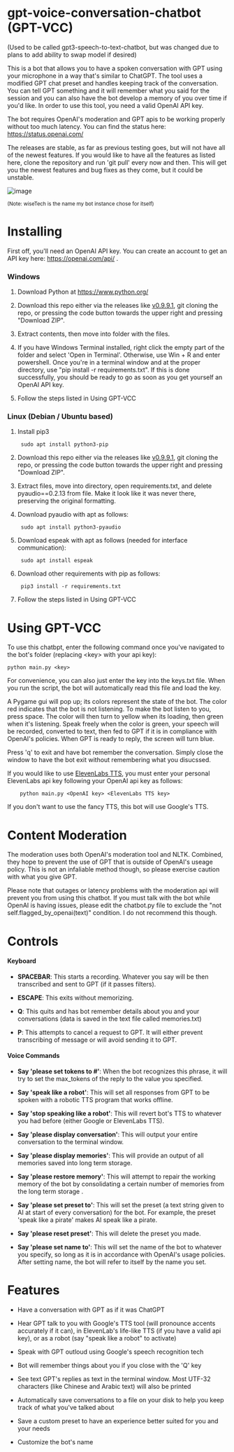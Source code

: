 # gpt-voice-conversation-chatbot (GPT-VCC)

(Used to be called gpt3-speech-to-text-chatbot, but was changed due to plans to add ability to swap model if desired)

This is a bot that allows you to have a spoken conversation with GPT using your microphone in a way that's similar to ChatGPT. The tool uses a modified GPT chat preset and handles keeping track of the conversation. You can tell GPT something and it will remember what you said for the session and you can also have the bot develop a memory of you over time if you'd like. In order to use this tool, you need a valid OpenAI API key.

The bot requires OpenAI's moderation and GPT apis to be working properly without too much latency. You can find the status here: https://status.openai.com/

The releases are stable, as far as previous testing goes, but will not have all of the newest features. If you would like to have all the features as listed here, clone the repository and run 'git pull' every now and then. This will get you the newest features and bug fixes as they come, but it could be unstable. 

![_image_](https://github.com/Adri6336/gpt3-speech-to-text-chatbot/blob/main/bot.jpeg)

<sup>(Note: wiseTech is the name my bot instance chose for itself)</sup>

# Installing

First off, you'll need an OpenAI API key. You can create an account to get an API key here: https://openai.com/api/ .

### Windows

1. Download Python at https://www.python.org/

2. Download this repo either via the releases like [v0.9.9.1](https://github.com/Adri6336/gpt3-speech-to-text-chatbot/archive/refs/tags/v0.9.9.1.zip), git cloning the repo, or pressing the code button towards the upper right and pressing "Download ZIP".

3. Extract contents, then move into folder with the files.

4. If you have Windows Terminal installed, right click the empty part of the folder and select 'Open in Terminal'. Otherwise, use Win + R and enter powershell. Once you're in a terminal window and at the proper directory, use "pip install -r requirements.txt". If this is done successfully, you should be ready to go as soon as you get yourself an OpenAI API key.

5. Follow the steps listed in Using GPT-VCC


### Linux (Debian / Ubuntu based)

1. Install pip3

        sudo apt install python3-pip
        
2. Download this repo either via the releases like [v0.9.9.1](https://github.com/Adri6336/gpt3-speech-to-text-chatbot/archive/refs/tags/v0.9.9.1.zip), git cloning the repo, or pressing the code button towards the upper right and pressing "Download ZIP".

3. Extract files, move into directory, open requirements.txt, and delete pyaudio==0.2.13 from file. Make it look like it was never there, preserving the original formatting.

4. Download pyaudio with apt as follows:

        sudo apt install python3-pyaudio
        
5. Download espeak with apt as follows (needed for interface communication):

        sudo apt install espeak
        
6. Download other requirements with pip as follows:

        pip3 install -r requirements.txt
        
7. Follow the steps listed in Using GPT-VCC


# Using GPT-VCC

To use this chatbpt, enter the following command once you've navigated to the bot's folder (replacing \<key\> with your api key):

    python main.py <key>
    
For convenience, you can also just enter the key into the keys.txt file. When you run the script, the bot will automatically read this file and load the key.

A Pygame gui will pop up; its colors represent the state of the bot. The color red indicates that the bot is not listening. To make the bot listen to you, press space. The color will then turn to yellow when its loading, then green when it's listening. Speak freely when the color is green, your speech will be recorded, converted to text, then fed to GPT if it is in compliance with OpenAI's policies. When GPT is ready to reply, the screen will turn blue.

Press 'q' to exit and have bot remember the conversation. Simply close the window to have the bot exit without remembering what you disucssed.

If you would like to use [ElevenLabs TTS](https://beta.elevenlabs.io/speech-synthesis), you must enter your personal ElevenLabs api key following your OpenAI api key as follows:

        python main.py <OpenAI key> <ElevenLabs TTS key>

If you don't want to use the fancy TTS, this bot will use Google's TTS.

# Content Moderation

The moderation uses both OpenAI's moderation tool and NLTK. Combined, they hope to prevent the use of GPT that is outside of OpenAI's useage policy. This is not an infaliable method though, so please exercise caution with what you give GPT.

Please note that outages or latency problems with the moderation api will prevent you from using this chatbot. If you must talk with the bot while OpenAI is having issues, please edit the chatbot.py file to exclude the "not self.flagged_by_openai(text)" condition. I do not recommend this though.


# Controls

#### Keyboard

- **SPACEBAR**: This starts a recording. Whatever you say will be then transcribed and sent to GPT (if it passes filters).

- **ESCAPE**: This exits without memorizing.

- **Q**: This quits and has bot remember details about you and your conversations (data is saved in the text file called memories.txt)

- **P**: This attempts to cancel a request to GPT. It will either prevent transcribing of message or will avoid sending it to GPT.

#### Voice Commands

- **Say 'please set tokens to #'**: When the bot recognizes this phrase, it will try to set the max_tokens of the reply to the value you specified.

- **Say 'speak like a robot'**: This will set all responses from GPT to be spoken with a robotic TTS program that works offline.

- **Say 'stop speaking like a robot'**: This will revert bot's TTS to whatever you had before (either Google or ElevenLabs TTS).

- **Say 'please display conversation'**: This will output your entire conversation to the terminal window.

- **Say 'please display memories'**: This will provide an output of all memories saved into long term storage.

- **Say 'please restore memory'**: This will attempt to repair the working memory of the bot by consolidating a certain number of memories from the long term storage .

- **Say 'please set preset to'**: This will set the preset (a text string given to AI at start of every conversation) for the bot. For example, the preset 'speak like a pirate' makes AI speak like a pirate.

- **Say 'please reset preset'**: This will delete the preset you made.

- **Say 'please set name to'**: This will set the name of the bot to whatever you specify, so long as it is in accordance with OpenAI's usage policies. After setting name, the bot will refer to itself by the name you set.


# Features

- Have a conversation with GPT as if it was ChatGPT

- Hear GPT talk to you with Google's TTS tool (will pronounce accents accurately if it can), in ElevenLab's life-like TTS (if you have a valid api key), or as a robot (say "speak like a robot" to activate)

- Speak with GPT outloud using Google's speech recognition tech  

- Bot will remember things about you if you close with the 'Q' key

- See text GPT's replies as text in the terminal window. Most UTF-32 characters (like Chinese and Arabic text) will also be printed

- Automatically save conversations to a file on your disk to help you keep track of what you've talked about 

- Save a custom preset to have an experience better suited for you and your needs

- Customize the bot's name
